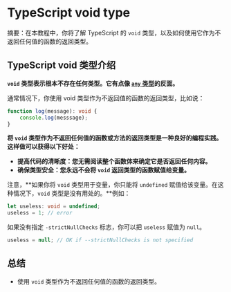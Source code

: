 # TypeScript void type

摘要：在本教程中，你将了解 TypeScript 的 `void` 类型，以及如何使用它作为不返回任何值的函数的返回类型。

## TypeScript void 类型介绍

**`void` 类型表示根本不存在任何类型。它有点像 [`any` 类型](./any-type)的反面。**

通常情况下，你使用 void 类型作为不返回值的函数的返回类型，比如说：

```ts
function log(message): void {
    console.log(messsage);
}
```

**将 `void` 类型作为不返回任何值的函数或方法的返回类型是一种良好的编程实践。这样做可以获得以下好处：**

- **提高代码的清晰度：您无需阅读整个函数体来确定它是否返回任何内容。**
- **确保类型安全：您永远不会将 `void` 返回类型的函数赋值给变量。**

注意，**如果你将 `void` 类型用于变量，你只能将 `undefined` 赋值给该变量。在这种情况下，`void` 类型是没有用处的。**例如：

```ts
let useless: void = undefined;
useless = 1; // error
```

如果没有指定 `-strictNullChecks` 标志，你可以把 `useless` 赋值为 `null`。

```ts
useless = null; // OK if --strictNullChecks is not specified
```

## 总结

- 使用 `void` 类型作为不返回任何值的函数的返回类型。
